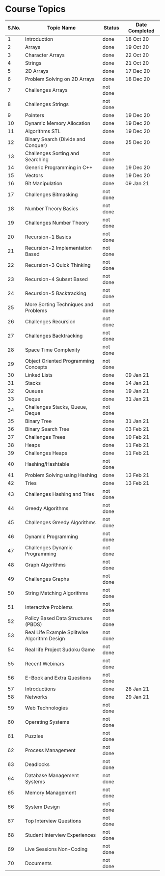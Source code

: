 # Course Topics

S.No. | Topic Name| Status | Date Completed|
------|-----------|--------|------|
1 | Introduction | done | 18 Oct 20 |
2 | Arrays | done | 19 Oct 20 |
3 | Character Arrays | done | 22 Oct 20 |
4 | Strings | done | 21 Oct 20 |
5 | 2D Arrays | done | 17 Dec 20 |
6 | Problem Solving on 2D Arrays | done | 18 Dec 20 |
7 | Challenges Arrays | not done | |
8 | Challenges Strings | not done | |
9 | Pointers | done | 19 Dec 20 |
10 | Dynamic Memory Allocation | done | 19 Dec 20 |
11 | Algorithms STL | done | 19 Dec 20 |
12 | Binary Search (Divide and Conquer) | done | 25 Dec 20 |
13 | Challenges Sorting and Searching | not done | |
14 | Generic Programming in C++ | done | 19 Dec 20 |
15 | Vectors | done | 19 Dec 20 |
16 | Bit Manipulation | done | 09 Jan 21 |
17 | Challenges Bitmasking | not done | |
18 | Number Theory Basics | not done | |
19 | Challenges Number Theory | not done | |
20 | Recursion-1 Basics | not done | |
21 | Recursion-2 Implementation Based | not done | |
22 | Recursion-3 Quick Thinking | not done | |
23 | Recursion-4 Subset Based | not done | |
24 | Recursion-5 Backtracking | not done | |
25 | More Sorting Techniques and Problems | not done | |
26 | Challenges Recursion | not done | |
27 | Challenges Backtracking | not done | |
28 | Space Time Complexity | not done | |
29 | Object Oriented Programming Concepts | not done | |
30 | Linked Lists | done | 09 Jan 21 |
31 | Stacks | done | 14 Jan 21 |
32 | Queues | done | 19 Jan 21 |
33 | Deque | done | 31 Jan 21 |
34 | Challenges Stacks, Queue, Deque | not done | |
35 | Binary Tree | done | 31 Jan 21 |
36 | Binary Search Tree | done | 03 Feb 21 |
37 | Challenges Trees | done | 10 Feb 21 |
38 | Heaps | done | 11 Feb 21 |
39 | Challenges Heaps | done | 11 Feb 21 |
40 | Hashing/Hashtable | not done | |
41 | Problem Solving using Hashing | done | 13 Feb 21 |
42 | Tries | done | 13 Feb 21 |
43 | Challenges Hashing and Tries | not done | |
44 | Greedy Algorithms | not done | |
45 | Challenges Greedy Algorithms | not done | |
46 | Dynamic Programming | not done | |
47 | Challenges Dynamic Programming | not done | |
48 | Graph Algorithms | not done | |
49 | Challenges Graphs | not done | |
50 | String Matching Algorithms | not done | |
51 | Interactive Problems | not done | |
52 | Policy Based Data Structures (PBDS) | not done | |
53 | Real Life Example Splitwise Algorithm Design | not done | |
54 | Real life Project Sudoku Game | not done | |
55 | Recent Webinars | not done | |
56 | E-Book and Extra Questions | not done | |
57 | Introductions | done | 28 Jan 21 |
58 | Networks | done | 29 Jan 21 |
59 | Web Technologies | not done | |
60 | Operating Systems | not done | |
61 | Puzzles | not done | |
62 | Process Management | not done | |
63 | Deadlocks | not done | |
64 | Database Management Systems | not done | |
65 | Memory Management | not done | |
66 | System Design | not done | |
67 | Top Interview Questions | not done | |
68 | Student Interview Experiences | not done | |
69 | Live Sessions Non-Coding | not done | |
70 | Documents | not done | |
